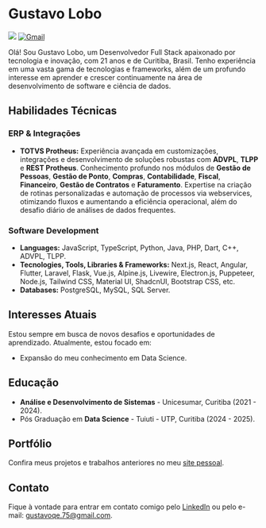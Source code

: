 # Gustavo Lobo

  <a href= "https://www.linkedin.com/in/gustavo-lobo" target="__blank"><img src="https://img.shields.io/badge/LinkedIn-0077B5?style=for-the-badge&logo=linkedin&logoColor=white"/></a>
  <a href= "mailto:gustavoqe.75@gmail.com" target="__blank"><img alt="Gmail" src="https://img.shields.io/badge/Gmail-D14836?style=for-the-badge&logo=gmail&logoColor=white"/></a>

Olá! Sou Gustavo Lobo, um Desenvolvedor Full Stack apaixonado por tecnologia e inovação, com 21 anos e de Curitiba, Brasil. Tenho experiência em uma vasta gama de tecnologias e frameworks, além de um profundo interesse em aprender e crescer continuamente na área de desenvolvimento de software e ciência de dados.

## Habilidades Técnicas

### ERP & Integrações
- <b>TOTVS Protheus:</b> Experiência avançada em customizações, integrações e desenvolvimento de soluções robustas com <b>ADVPL</b>, <b>TLPP</b> e <b>REST Protheus</b>. Conhecimento profundo nos módulos de <b>Gestão de Pessoas</b>, <b>Gestão de Ponto</b>, <b>Compras</b>, <b>Contabilidade</b>, <b>Fiscal</b>, <b>Financeiro</b>, <b>Gestão de Contratos</b> e <b>Faturamento</b>. Expertise na criação de rotinas personalizadas e automação de processos via webservices, otimizando fluxos e aumentando a eficiência operacional, além do desafio diário de análises de dados frequentes.

### Software Development

- <b>Languages:</b> JavaScript, TypeScript, Python, Java, PHP, Dart, C++, ADVPL, TLPP.
- <b>Tecnologies, Tools, Libraries & Frameworks:</b> Next.js, React, Angular, Flutter, Laravel, Flask, Vue.js, Alpine.js, Livewire, Electron.js, Puppeteer, Node.js, Tailwind CSS, Material UI, ShadcnUI, Bootstrap CSS, etc.
- <b>Databases:</b> PostgreSQL, MySQL, SQL Server.

## Interesses Atuais

Estou sempre em busca de novos desafios e oportunidades de aprendizado. Atualmente, estou focado em:
- Expansão do meu conhecimento em Data Science.

## Educação

- <b>Análise e Desenvolvimento de Sistemas</b> - Unicesumar, Curitiba (2021 - 2024).
- Pós Graduação em <b>Data Science</b> - Tuiuti - UTP, Curitiba (2024 - 2025).

## Portfólio

Confira meus projetos e trabalhos anteriores no meu [site pessoal](https://lobofoltran.com).

## Contato

Fique à vontade para entrar em contato comigo pelo [LinkedIn](https://www.linkedin.com/in/gustavo-lobo) ou pelo e-mail: gustavoqe.75@gmail.com.


